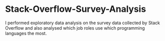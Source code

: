 # Stack-Overflow-Survey-Analysis
I performed exploratory data analysis on the survey data collected by Stack Overflow and also analysed which job roles use which programming languages the most. 
